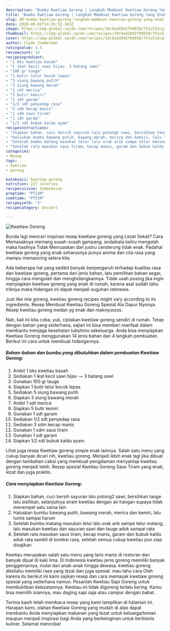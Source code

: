 ```yaml
---
description: "Bumbu Kwetiaw Goreng | Langkah Membuat Kwetiaw Goreng Yang Enak dan Simpel"
title: "Bumbu Kwetiaw Goreng | Langkah Membuat Kwetiaw Goreng Yang Enak dan Simpel"
slug: 88-bumbu-kwetiaw-goreng-langkah-membuat-kwetiaw-goreng-yang-enak-dan-simpel
date: 2020-09-02T14:35:52.363Z
image: https://img-global.cpcdn.com/recipes/18c8ad28d2f0d038/751x532cq70/kwetiaw-goreng-foto-resep-utama.jpg
thumbnail: https://img-global.cpcdn.com/recipes/18c8ad28d2f0d038/751x532cq70/kwetiaw-goreng-foto-resep-utama.jpg
cover: https://img-global.cpcdn.com/recipes/18c8ad28d2f0d038/751x532cq70/kwetiaw-goreng-foto-resep-utama.jpg
author: Clyde Zimmerman
ratingvalue: 3.3
reviewcount: 14
recipeingredient:
- "1 bks kwetiau basah"
- "1 ikat kecil sawi hijau  3 batang sawi"
- "100 gr tauge"
- "1 butir telur kocok lepas"
- "5 siung bawang putih"
- "3 siung bawang merah"
- "1 sdt merica"
- "5 butir kemiri"
- "1 sdt garam"
- "1/2 sdt penyedap rasa"
- "3 sdm kecap manis"
- "1 sdm saus tiram"
- "1 sdt garam"
- "1/2 sdt bubuk kaldu ayam"
recipeinstructions:
- "Siapkan bahan, cuci bersih sayuran lalu potong2 sawi, bersihkan tauge lalu sisihkan, selanjutnya siram kwetiau dengan air hangan supaya tidak menempel satu sama lain"
- "Haluskan bumbu bawang putih, bawang merah, merica dan kemiri, lalu tumis sampai harum"
- "Setelah bumbu matang masukan telur lalu orak arik sampe telur matang, lalu masukan kwetiau dan sayuran sawi dan tauge aduk sampai rata"
- "Setelah rata masukan saus tiram, kecap manis, garam dan bubuk kaldu aduk rata sambil di koreksi rasa, setelah semua cukup kwetiau pun siap disajikan"
categories:
- Resep
tags:
- kwetiaw
- goreng

katakunci: kwetiaw goreng 
nutrition: 237 calories
recipecuisine: Indonesian
preptime: "PT12M"
cooktime: "PT51M"
recipeyield: "3"
recipecategory: Dessert

---
```



![Kwetiaw Goreng](https://img-global.cpcdn.com/recipes/18c8ad28d2f0d038/751x532cq70/kwetiaw-goreng-foto-resep-utama.jpg)

Bunda lagi mencari inspirasi resep kwetiaw goreng yang Lezat Sekali? Cara Memasaknya memang susah-susah gampang. andaikata keliru mengolah maka hasilnya Tidak Memuaskan dan justru cenderung tidak enak. Padahal kwetiaw goreng yang enak seharusnya punya aroma dan cita rasa yang mampu memancing selera kita.

Ada beberapa hal yang sedikit banyak berpengaruh terhadap kualitas rasa dari kwetiaw goreng, pertama dari jenis bahan, lalu pemilihan bahan segar, hingga cara mengolah dan menghidangkannya. Tidak usah pusing jika ingin menyiapkan kwetiaw goreng yang enak di rumah, karena asal sudah tahu triknya maka hidangan ini dapat menjadi suguhan istimewa.

Just like mie goreng, kwetiau goreng recipes might vary according to its ingredients. Resep Membuat Kwetiau Goreng Spesial Ala Dapur Nyonya. Resep kwetiau goreng medan yg enak dan maknyussss.


Nah, kali ini kita coba, yuk, ciptakan kwetiaw goreng sendiri di rumah. Tetap dengan bahan yang sederhana, sajian ini bisa memberi manfaat dalam membantu menjaga kesehatan tubuhmu sekeluarga. Anda bisa menyiapkan Kwetiaw Goreng menggunakan 14 jenis bahan dan 4 langkah pembuatan. Berikut ini cara untuk membuat hidangannya.

<!--inarticleads1-->

##### Bahan-bahan dan bumbu yang dibutuhkan dalam pembuatan Kwetiaw Goreng:

1. Ambil 1 bks kwetiau basah
1. Sediakan 1 ikat kecil sawi hijau -+ 3 batang sawi
1. Gunakan 100 gr tauge
1. Siapkan 1 butir telur kocok lepas
1. Sediakan 5 siung bawang putih
1. Siapkan 3 siung bawang merah
1. Ambil 1 sdt merica
1. Siapkan 5 butir kemiri
1. Gunakan 1 sdt garam
1. Sediakan 1/2 sdt penyedap rasa
1. Sediakan 3 sdm kecap manis
1. Gunakan 1 sdm saus tiram
1. Gunakan 1 sdt garam
1. Siapkan 1/2 sdt bubuk kaldu ayam


Lihat juga resep Kwetiaw goreng simple enak lainnya. Salah satu menu yang cukup banyak dicari nih, kwetiau goreng. Menjadi lebih enak lagi jika dibuat dengan tambahan cabai yang membuat pengalaman menyantap kwetiau goreng menjadi lebih. Resep spesial Kwetiau Goreng Saus Tiram yang enak, lezat dan juga praktis. 

<!--inarticleads2-->

##### Cara menyiapkan Kwetiaw Goreng:

1. Siapkan bahan, cuci bersih sayuran lalu potong2 sawi, bersihkan tauge lalu sisihkan, selanjutnya siram kwetiau dengan air hangan supaya tidak menempel satu sama lain
1. Haluskan bumbu bawang putih, bawang merah, merica dan kemiri, lalu tumis sampai harum
1. Setelah bumbu matang masukan telur lalu orak arik sampe telur matang, lalu masukan kwetiau dan sayuran sawi dan tauge aduk sampai rata
1. Setelah rata masukan saus tiram, kecap manis, garam dan bubuk kaldu aduk rata sambil di koreksi rasa, setelah semua cukup kwetiau pun siap disajikan


Kwetiau merupakan salah satu menu yang laris manis di restoran dan banyak dijual di kaki lima. Di Indonesia kwetiau jenis goreng memiliki banyak penggemarnya, mulai dari anak-anak hingga dewasa. kwetiau goreng diketahu memiliki rasa yang lezat dan juga spesial. mau tahu cara Oleh karena itu berikut ini kami sajikan resep dan cara memasak kwetiaw goreng spesial yang sederhana namun. Pesanlah Kwetiau Sapi Goreng untuk membuktikan kelezatannya. Kwetiau ini tidak digoreng terlalu kering. Kamu bisa memilih isiannya, mau daging sapi saja atau campur dengan babat. 

Terima kasih telah membaca resep yang kami tampilkan di halaman ini. Harapan kami, olahan Kwetiaw Goreng yang mudah di atas dapat membantu Anda menyiapkan makanan yang lezat untuk keluarga/teman maupun menjadi inspirasi bagi Anda yang berkeinginan untuk berbisnis kuliner. Selamat mencoba!
